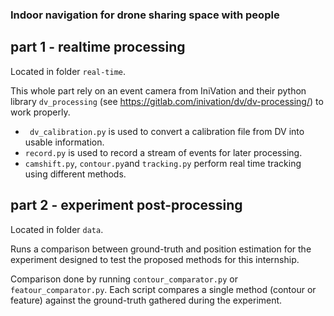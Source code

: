 ### Indoor navigation for drone sharing space with people ###

## part  1 - realtime processing ##

Located in folder ``real-time``.

This whole part rely on an event camera from IniVation and their python library ``dv_processing`` (see https://gitlab.com/inivation/dv/dv-processing/) to work properly.


- `` dv_calibration.py`` is used to convert a calibration file from DV into usable information.
-  ``record.py`` is used to record a stream of events for later processing.
- ``camshift.py``, ``contour.py``and ``tracking.py`` perform real time tracking using different methods.


## part 2 - experiment post-processing ##

Located in folder ``data``.

Runs a comparison between ground-truth and position estimation for the experiment designed to test the proposed methods for this internship.

Comparison done by running ``contour_comparator.py`` or ``featour_comparator.py``. Each script compares a single method (contour or feature) against the ground-truth gathered during the experiment.
